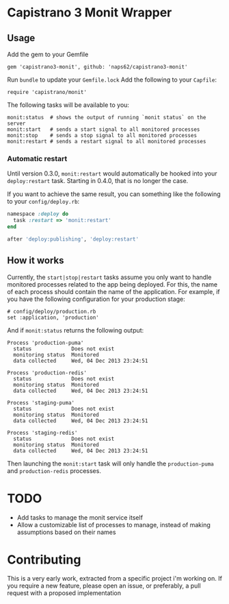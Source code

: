 # Capistrano 3 Monit Wrapper

## Usage

Add the gem to your Gemfile

    gem 'capistrano3-monit', github: 'naps62/capistrano3-monit'

Run `bundle` to update your `Gemfile.lock`
Add the following to your `Capfile`:

    require 'capistrano/monit'

The following tasks will be available to you:

    monit:status  # shows the output of running `monit status` on the server
    monit:start   # sends a start signal to all monitored processes
    monit:stop    # sends a stop signal to all monitored processes
    monit:restart # sends a restart signal to all monitored processes

### Automatic restart

Until version 0.3.0, `monit:restart` would automatically be hooked into your `deploy:restart` task. Starting in 0.4.0, that is no longer the case.

If you want to achieve the same result, you can something like the following to your `config/deploy.rb`:

```ruby
namespace :deploy do
  task :restart => 'monit:restart'
end

after 'deploy:publishing', 'deploy:restart'
```

## How it works

Currently, the `start|stop|restart` tasks assume you only want to handle
monitored processes related to the app being deployed. For this, the name of
each process should contain the name of the application. For example, if you
have the following configuration for your production stage:

    # config/deploy/production.rb
    set :application, 'production'

And if `monit:status` returns the following output:

    Process 'production-puma'
      status             Does not exist
      monitoring status  Monitored
      data collected     Wed, 04 Dec 2013 23:24:51

    Process 'production-redis'
      status             Does not exist
      monitoring status  Monitored
      data collected     Wed, 04 Dec 2013 23:24:51

    Process 'staging-puma'
      status             Does not exist
      monitoring status  Monitored
      data collected     Wed, 04 Dec 2013 23:24:51

    Process 'staging-redis'
      status             Does not exist
      monitoring status  Monitored
      data collected     Wed, 04 Dec 2013 23:24:51

Then launching the `monit:start` task will only handle the `production-puma`
and `production-redis` processes.

# TODO

* Add tasks to manage the monit service itself
* Allow a customizable list of processes to manage, instead of making
  assumptions based on their names

# Contributing

This is a very early work, extracted from a specific project i'm working on.
If you require a new feature, please open an issue, or preferably, a pull request with
a proposed implementation
